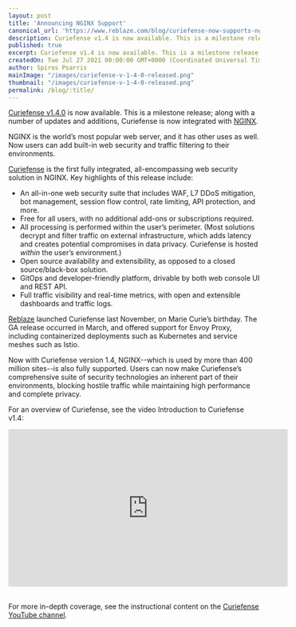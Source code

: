 ```yaml
---
layout: post
title: 'Announcing NGINX Support'
canonical_url: 'https://www.reblaze.com/blog/curiefense-now-supports-nginx/'
description: Curiefense v1.4 is now available. This is a milestone release; along with a number of updates and additions, Curiefense is now integrated with NGINX.
published: true
excerpt: Curiefense v1.4 is now available. This is a milestone release; along with a number of updates and additions, Curiefense is now integrated with NGINX.
createdOn: Tue Jul 27 2021 00:00:00 GMT+0000 (Coordinated Universal Time)
author: Spiros Psarris
mainImage: "/images/curiefense-v-1-4-0-released.png"
thumbnail: "/images/curiefense-v-1-4-0-released.png"
permalink: /blog/:title/
---
```

[Curiefense v1.4.0](https://github.com/curiefense/curiefense/releases/tag/v1.4.0) is now available. This is a milestone release; along with a number of updates and additions, Curiefense is now integrated with [NGINX][1].

NGINX is the world’s most popular web server, and it has other uses as well. Now users can add built-in web security and traffic filtering to their environments.

[Curiefense][2] is the first fully integrated, all-encompassing web security solution in NGINX. Key highlights of this release include:

* An all-in-one web security suite that includes WAF, L7 DDoS mitigation, bot management, session flow control, rate limiting, API protection, and more.
* Free for all users, with no additional add-ons or subscriptions required.
* All processing is performed within the user’s perimeter. (Most solutions decrypt and filter traffic on external infrastructure, which adds latency and creates potential compromises in data privacy. Curiefense is hosted *within* the user’s environment.)
* Open source availability and extensibility, as opposed to a closed source/black-box solution.
* GitOps and developer-friendly platform, drivable by both web console UI and REST API. 
* Full traffic visibility and real-time metrics, with open and extensible dashboards and traffic logs.

[Reblaze][3] launched Curiefense last November, on Marie Curie’s birthday. The GA release occurred in March, and offered support for Envoy Proxy, including containerized deployments such as Kubernetes and service meshes such as Istio.

Now with Curiefense version 1.4, NGINX--which is used by more than 400 million sites--is also fully supported. Users can now make Curiefense’s comprehensive suite of security technologies an inherent part of their environments, blocking hostile traffic while maintaining high performance and complete privacy.

For an overview of Curiefense, see the video Introduction to Curiefense v1.4:

<center>
<iframe width="560" height="315" src="https://www.youtube-nocookie.com/embed/DcQPEu76YkI" title="YouTube video player" frameborder="0" allow="accelerometer; autoplay; clipboard-write; encrypted-media; gyroscope; picture-in-picture" allowfullscreen></iframe>
</center>

<br>

For more in-depth coverage, see the instructional content on the [Curiefense YouTube channel][4]. 


[1]: https://nginx.org/en/
[2]: https://www.curiefense.io/
[3]: https://www.reblaze.com/
[4]: https://www.youtube.com/channel/UCG_XSaj_YX_26nD3Hvm_6OA